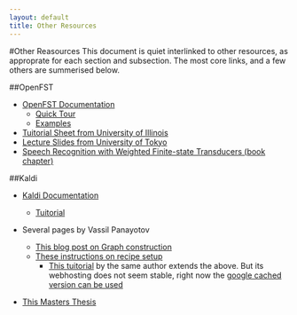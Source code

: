 ```yaml
---
layout: default
title: Other Resources
---
```

#Other Reasources
This document is quiet interlinked to other resources, as approprate for each section and subsection.
The most core links, and a few others are summerised below.


##OpenFST

 - [OpenFST Documentation](http://www.openfst.org/twiki/bin/view/FST/WebHome)
    - [Quick Tour](http://www.openfst.org/twiki/bin/view/FST/FstQuickTour)
    - [Examples](http://www.openfst.org/twiki/bin/view/FST/FstExamples)
 - [Tuitorial Sheet from University of Illinois](http://www.isle.illinois.edu/sst/courses/minicourses/2009/lecture6.pdf)
 - [Lecture Slides from University of Tokyo](http://www.gavo.t.u-tokyo.ac.jp/~novakj/wfst-algorithms.pdf)
 - [Speech Recognition with Weighted Finite-state Transducers (book chapter)](http://www.cs.nyu.edu/~mohri/pub/hbka.pdf)


##Kaldi

 - [Kaldi Documentation](http://kaldi.sourceforge.net/)
    - [Tuitorial](http://kaldi.sourceforge.net/tutorial.html)
 
 - Several pages by Vassil Panayotov
    - [This blog post on Graph construction](http://vpanayotov.blogspot.com.au/2012/06/kaldi-decoding-graph-construction.html) 
    - [These instructions on recipe setup](http://vpanayotov.blogspot.com.au/2012/02/poor-mans-kaldi-recipe-setup.html)
        - [This tuitorial](http://analytcz.com/kaldi-hybrid-mlphmm-asr-2/) by the same author extends the above. But its webhosting does not seem stable, right now the [google cached version can be used](http://webcache.googleusercontent.com/search?q=cache:z-MGlCv917sJ:analytcz.com/kaldi-hybrid-mlphmm-asr-2/)

 - [This Masters Thesis](https://github.com/oplatek/kaldi-thesis/blob/master/text/tags/oplatek_thesis013.pdf?raw=true)
